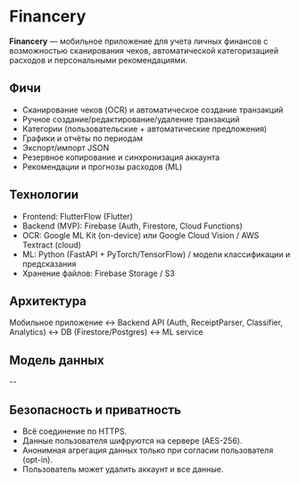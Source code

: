 
# Financery

**Financery** — мобильное приложение для учета личных финансов с возможностью сканирования чеков, автоматической категоризацией расходов и персональными рекомендациями.

## Фичи
- Сканирование чеков (OCR) и автоматическое создание транзакций
- Ручное создание/редактирование/удаление транзакций
- Категории (пользовательские + автоматические предложения)
- Графики и отчёты по периодам
- Экспорт/импорт JSON
- Резервное копирование и синхронизация аккаунта
- Рекомендации и прогнозы расходов (ML)

## Технологии
- Frontend: FlutterFlow (Flutter)
- Backend (MVP): Firebase (Auth, Firestore, Cloud Functions)
- OCR: Google ML Kit (on-device) или Google Cloud Vision / AWS Textract (cloud)
- ML: Python (FastAPI + PyTorch/TensorFlow) / модели классификации и предсказания
- Хранение файлов: Firebase Storage / S3

## Архитектура
Мобильное приложение ↔️ Backend API (Auth, ReceiptParser, Classifier, Analytics) ↔️ DB (Firestore/Postgres) ↔️ ML service

## Модель данных
--

## Безопасность и приватность
- Всё соединение по HTTPS.
- Данные пользователя шифруются на сервере (AES-256).
- Анонимная агрегация данных только при согласии пользователя (opt-in).
- Пользователь может удалить аккаунт и все данные.

